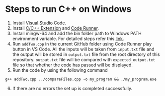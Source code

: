 # Steps to run C++ on Windows

1. Install [Visual Studio Code](https://code.visualstudio.com/download).
2. Install [C/C++ Extension](https://marketplace.visualstudio.com/items?itemName=ms-vscode.cpptools) and [Code Runner](https://marketplace.visualstudio.com/items?itemName=formulahendry.code-runner).
3. Install mingw-64 and add the bin folder path to Windows PATH environment variable. For detailed steps refer this [link](https://code.visualstudio.com/docs/cpp/config-mingw).
4. Run `addTwo.cpp` in the current GitHub folder using Code Runner play button in VS Code. All the inputs will be taken from `input.txt` file and the output will be stored in `output.txt` file from the root directory of this repository. `output.txt` file will be compared with `expected_output.txt` file so that whether the code has passed will be displayed.
5. Run the code by using the following command

```
g++ addTwo.cpp ../compareFiles.cpp -o my_program && ./my_program.exe
```

6. If there are no errors the set up is completed successfully.

